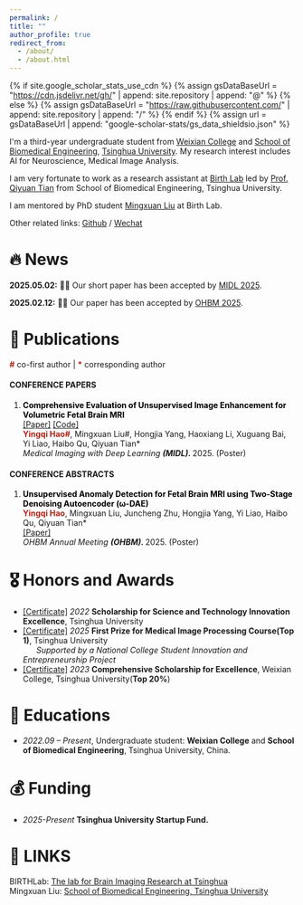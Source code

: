 ```yaml
---
permalink: /
title: ""
author_profile: true
redirect_from: 
  - /about/
  - /about.html
---
```


{% if site.google_scholar_stats_use_cdn %}
{% assign gsDataBaseUrl = "https://cdn.jsdelivr.net/gh/" | append: site.repository | append: "@" %}
{% else %}
{% assign gsDataBaseUrl = "https://raw.githubusercontent.com/" | append: site.repository | append: "/" %}
{% endif %}
{% assign url = gsDataBaseUrl | append: "google-scholar-stats/gs_data_shieldsio.json" %}

<span class='anchor' id='about-me'></span>

I'm a third-year undergraduate student from [Weixian College](https://www.wxc.tsinghua.edu.cn) and [School of Biomedical Engineering](https://www.med.tsinghua.edu.cn/en/), [Tsinghua University](https://www.tsinghua.edu.cn/). My research interest includes AI for Neuroscience, Medical Image Analysis.

I am very fortunate to work as a research assistant at [Birth Lab](https://birthlab.github.io/) led by [Prof. Qiyuan Tian](https://www.med.tsinghua.edu.cn/info/1143/2126.htm) from School of Biomedical Engineering, Tsinghua University. 

I am mentored by PhD student [Mingxuan Liu](http://arktis2022.github.io) at Birth Lab.

Other related links: [Github](https://github.com/yingqihao2022) / [Wechat](../images/wechat.jpg) 

# 🔥 News
**2025.05.02:** 🎉🎉 Our short paper has been accepted by [MIDL 2025](https://2025.midl.io/).

**2025.02.12:** 🎉🎉 Our paper has been accepted by [OHBM 2025](https://www.humanbrainmapping.org/i4a/pages/index.cfm?pageid=4229).


# 📝 Publications 
<span style="color:#b02418; font-weight:bold;">#</span> co-first author | <span style="color:#b02418; font-weight:bold;">*</span> corresponding author <br> 

#### CONFERENCE PAPERS
<ol reversed>
  <li id="CA-Pub0"> 
    <span style="color:#000000; font-weight:bold;">Comprehensive Evaluation of Unsupervised Image Enhancement for Volumetric Fetal Brain MRI</span> <br>
    <a href="https://openreview.net/forum?id=RY54DHewSk">[Paper]</a> <a href="https://github.com/yingqihao2022/FetalBrainEnhancement">[Code]</a> <br> 
    <span style="color:#b02418; font-weight:bold;">Yingqi Hao#</span>, Mingxuan Liu#, Hongjia Yang, Haoxiang Li, Xuguang Bai, Yi Liao, Haibo Qu, Qiyuan Tian* <br>
    <i>Medical Imaging with Deep Learning <strong>(MIDL). </strong></i> 2025. (Poster)
  </li>
</ol>

#### CONFERENCE ABSTRACTS
<ol reversed>
  <li id="CA-Pub0"> 
    <span style="color:#000000; font-weight:bold;">Unsupervised Anomaly Detection for Fetal Brain MRI using Two-Stage Denoising Autoencoder (&#x3C9;-DAE)</span> <br>
    <span style="color:#b02418; font-weight:bold;">Yingqi Hao</span>, Mingxuan Liu, Juncheng Zhu, Hongjia Yang, Yi Liao, Haibo Qu, Qiyuan Tian*<br>
    <a href="https://hal.science/hal-04974207">[Paper]</a> <br> 
    <i> OHBM Annual Meeting <strong>(OHBM). </strong></i> 2025. (Poster)
  </li>

</ol>


# 🎖 Honors and Awards

- [[Certificate]](https://img.erpweb.eu.org/imgs/2024/06/fa3e12191add4d53.jpg) *2022* **Scholarship for Science and Technology Innovation Excellence**, Tsinghua University 
- [[Certificate]](https://img.erpweb.eu.org/imgs/2024/06/de4438e28228284b.jpg) *2025* **First Prize for Medical Image Processing Course(Top 1)**, Tsinghua University <br /> &nbsp; &nbsp; &nbsp; *Supported by a National College Student Innovation and Entrepreneurship Project*
- [[Certificate]](https://img.erpweb.eu.org/imgs/2024/06/8593b53040f7c593.jpg) *2023* **Comprehensive Scholarship for Excellence**, Weixian College, Tsinghua University(**Top 20%**)

# 📖 Educations
- *2022.09 – Present*, Undergraduate student: **Weixian College** and **School of Biomedical Engineering**, Tsinghua University, China.


# 💰 Funding
- *2025-Present* **Tsinghua University Startup Fund.**


# 🔗 LINKS
BIRTHLab: [The lab for Brain Imaging Research at Tsinghua](https://birthlab.github.io/)<br>Mingxuan Liu: [School of Biomedical Engineering, Tsinghua University](https://arktis2022.github.io/)<br>

